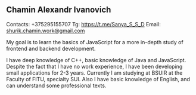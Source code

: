 Chamin Alexandr Ivanovich
-------------------------------------------------
Contacts: +375295155707
Tg: https://t.me/Sanya_S_S_D
Email: shurik.chamin.work@gmail.com

My goal is to learn the basics of JavaScript for a more in-depth study of frontend and backend development.

I have deep knowledge of C++, basic knowledge of Java and JavaScript. Despite the fact that I have no work experience, I have been developing small applications for 2-3 years. Currently I am studying at BSUIR at the Faculty of FITU, specialty SUI. Also I have basic knowledge of English, and can understand some professional texts.
